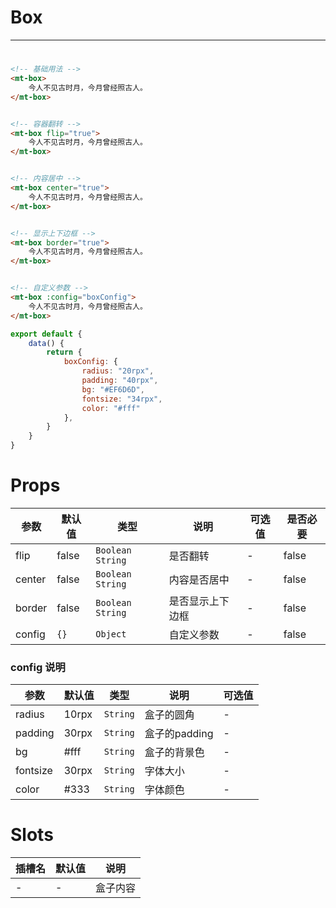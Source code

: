 # Box
***
#  

[//]: # (<iframe width='375px' height='667px' frameborder=0 allowfullscreen="true" src="https://static-363fc8f1-c547-4a87-8d04-6d5ba4035deb.bspapp.com/#/pages/box"></iframe>)

```html
<!-- 基础用法 -->
<mt-box>
    今人不见古时月，今月曾经照古人。
</mt-box>


<!-- 容器翻转 -->
<mt-box flip="true">
    今人不见古时月，今月曾经照古人。
</mt-box>


<!-- 内容居中 -->
<mt-box center="true">
    今人不见古时月，今月曾经照古人。
</mt-box>


<!-- 显示上下边框 -->
<mt-box border="true">
    今人不见古时月，今月曾经照古人。
</mt-box>


<!-- 自定义参数 -->
<mt-box :config="boxConfig">
    今人不见古时月，今月曾经照古人。
</mt-box>
```

```javascript
export default {
    data() {
        return {
            boxConfig: {
                radius: "20rpx",
                padding: "40rpx",
                bg: "#EF6D6D",
                fontsize: "34rpx",
                color: "#fff"
            },
        }
    }
}
```

# Props

| 参数   | 默认值 | 类型            | 说明             | 可选值 | 是否必要 |
| ------ | ------ | --------------- | ---------------- | ------ |------ |
| flip   | false  | `Boolean` `String` | 是否翻转         | -      | false |
| center | false  | `Boolean` `String` | 内容是否居中     | -      |false |
| border | false  | `Boolean` `String` | 是否显示上下边框 | -      |false |
| config | `{}`     | `Object`          | 自定义参数       | -       |false |

### config 说明

| 参数     | 默认值 | 类型   | 说明          | 可选值 |
| -------- | ------ | ------ | ------------- |-----|
| radius   | 10rpx  | `String` | 盒子的圆角    | -   |
| padding  | 30rpx  | `String` | 盒子的padding | -   |
| bg       | #fff   | `String` | 盒子的背景色  | -   |
| fontsize | 30rpx  | `String` | 字体大小      | -   |
| color    | #333   | `String` | 字体颜色      | -   |

# Slots

| 插槽名 | 默认值 | 说明 |
| ------ | ------ | ---- |
| -      | -      | 盒子内容     |

